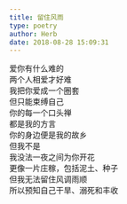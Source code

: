 ```yaml
---  
title: 留住风雨  
type: poetry  
author: Herb  
date: 2018-08-28 15:09:31    
---  
```

爱你有什么难的  
两个人相爱才好难  
我把你爱成一个圈套  
但只能束缚自己    
你的每一个口头禅  
都是我的方言  
你的身边便是我的故乡  
但我不是    
我没法一夜之间为你开花  
更像一片庄稼，包括泥土、种子  
但我无法留住风调雨顺  
所以预知自己干旱、溺死和丰收